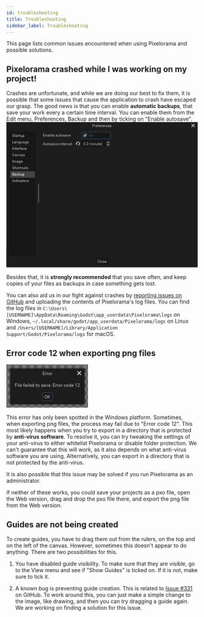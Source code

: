 ```yaml
---
id: troubleshooting
title: Troubleshooting
sidebar_label: Troubleshooting
---
```


This page lists common issues encountered when using Pixelorama and possible solutions.

## Pixelorama crashed while I was working on my project!
Crashes are unfortunate, and while we are doing our best to fix them, it is possible that some issues that cause the application to crash have escaped our grasp. The good news is that you can enable **automatic backups**, that save your work every a certain time interval. You can enable them from the Edit menu, Preferences, Backup and then by ticking on "Enable autosave".
![Enable Autosave](assets/enable_autosave.png)

Besides that, it is **strongly recommended** that you save often, and keep copies of your files as backups in case something gets lost.

You can also aid us in our fight against crashes by [reporting issues on GitHub](https://github.com/Orama-Interactive/Pixelorama/issues) and uploading the contents of Pixelorama's log files. You can find the log files in `C:\Users\[USERNAME]\AppData\Roaming\Godot\app_userdata\Pixelorama\logs` on Windows, `~/.local/share/godot/app_userdata/Pixelorama/logs` on Linux and `/Users/[USERNAME]/Library/Application Support/Godot/Pixelorama/logs` for macOS.


## Error code 12 when exporting png files
![Error code 12](assets/error_code_12.png)

This error has only been spotted in the Windows platform. Sometimes, when exporting png files, the process may fail due to "Error code 12". This most likely happens when you try to export in a directory that is protected by **anti-virus software**. To resolve it, you can try tweaking the settings of your anti-virus to either whitelist Pixelorama or disable folder protection. We can't guarantee that this will work, as it also depends on what anti-virus software you are using. Alternatively, you can export in a directory that is not protected by the anti-virus.

It is also possible that this issue may be solved if you run Pixelorama as an administrator.

If neither of these works, you could save your projects as a pxo file, open the Web version, drag and drop the pxo file there, and export the png file from the Web version.


## Guides are not being created
To create guides, you have to drag them out from the rulers, on the top and on the left of the canvas. However, sometimes this doesn't appear to do anything. There are two possibilities for this.
1) You have disabled guide visibility. To make sure that they are visible, go to the View menu and see if "Show Guides" is ticked on. If it is not, make sure to tick it.

2) A known bug is preventing guide creation. This is related to [Issue #331](https://github.com/Orama-Interactive/Pixelorama/issues/331) on GitHub. To work around this, you can just make a simple change to the image, like drawing, and then you can try dragging a guide again. We are working on finding a solution for this issue.
